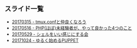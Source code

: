 ## スライド一覧
* [20170315 - tmux.confと仲良くなろう](https://yinm.github.io/slides/20170315-voyage)
* [20170516 - PHP(ほぼ)未経験者が、やって良かった4つのこと](https://yinm.github.io/slides/20170516-ectech-for-distribution)
* [20170529 - シェルをいい感じにする会](https://yinm.github.io/slides/20170529-change-to-fish)
* [20171024 - ゆるく始めるPUPPET](https://yinm.github.io/slides/20171024-study-puppet/)